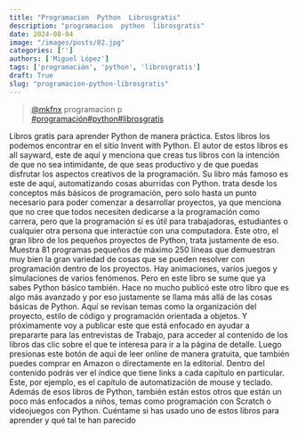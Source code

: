 ```yaml
---
title: "Programacion  Python  Librosgratis"
description: "programacion  python  librosgratis"
date: 2024-08-04
image: "/images/posts/02.jpg"
categories: ['']
authors: ['Miguel López']
tags: ['programación', 'python', 'librosgratis']
draft: True
slug: "programacion-python-librosgratis"
---
```


<blockquote class="tiktok-embed" cite="{https://www.tiktok.com/@mkfnx/video/7078118059508108549}" data-video-id="7078118059508108549" style="max-width: 605px;min-width: 325px;" > <section> <a target="_blank" title="@mkfnx" href="https://www.tiktok.com/@mkfnx?refer=embed">@mkfnx</a> programacion  p </section> <a title="programación" target="_blank" href="https://www.tiktok.com/tag/programación?refer=embed">#programación</a><a title="python" target="_blank" href="https://www.tiktok.com/tag/python?refer=embed">#python</a><a title="librosgratis" target="_blank" href="https://www.tiktok.com/tag/librosgratis?refer=embed">#librosgratis</a> </blockquote> <script async src="https://www.tiktok.com/embed.js"></script>

Libros gratis para aprender Python de manera práctica. Estos libros los podemos encontrar en el sitio Invent with Python. El autor de estos libros es all sayward, este de aquí y menciona que creas tus libros con la intención de que no sea intimidante, de que seas productivo y de que puedas disfrutar los aspectos creativos de la programación. Su libro más famoso es este de aquí, automatizando cosas aburridas con Python. trata desde los conceptos más básicos de programación, pero solo hasta un punto necesario para poder comenzar a desarrollar proyectos, ya que menciona que no cree que todos necesiten dedicarse a la programación como carrera, pero que la programación sí es útil para trabajadoras, estudiantes o cualquier otra persona que interactúe con una computadora. Este otro, el gran libro de los pequeños proyectos de Python, trata justamente de eso. Muestra 81 programas pequeños de máximo 250 líneas que demuestran muy bien la gran variedad de cosas que se pueden resolver con programación dentro de los proyectos. Hay animaciones, varios juegos y simulaciones de varios fenómenos. Pero en este libro se sume que ya sabes Python básico también. Hace no mucho publicó este otro libro que es algo más avanzado y por eso justamente se llama más allá de las cosas básicas de Python. Aquí se revisan temas como la organización del proyecto, estilo de código y programación orientada a objetos. Y próximamente voy a publicar este que está enfocado en ayudar a prepararte para las entrevistas de Trabajo, para acceder al contenido de los libros das clic sobre el que te interesa para ir a la página de detalle. Luego presionas este botón de aquí de leer online de manera gratuita, que también puedes comprar en Amazon o directamente en la editorial. Dentro del contenido podrás ver el índice que tiene links a cada capítulo en particular. Este, por ejemplo, es el capítulo de automatización de mouse y teclado. Además de esos libros de Python, también están estos otros que están un poco más enfocados a niños, temas como programación con Scratch o videojuegos con Python. Cuéntame si has usado uno de estos libros para aprender y qué tal te han parecido 